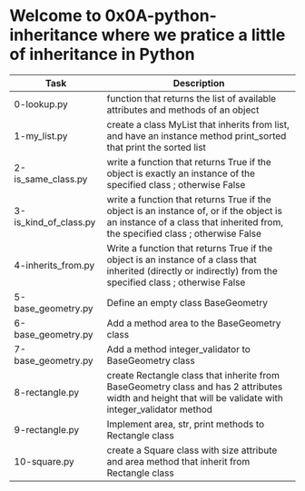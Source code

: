 # Welcome to 0x0A-python-inheritance where we pratice a little of inheritance in Python

| Task | Description |
| ---- | ----------- |
| 0-lookup.py | function that returns the list of available attributes and methods of an object |
| 1-my_list.py | create a class MyList that inherits from list, and have an instance method print_sorted that print the sorted list |
| 2-is_same_class.py | write a function that returns True if the object is exactly an instance of the specified class ; otherwise False |
| 3-is_kind_of_class.py | write a function that returns True if the object is an instance of, or if the object is an instance of a class that inherited from, the specified class ; otherwise False |
| 4-inherits_from.py | Write a function that returns True if the object is an instance of a class that inherited (directly or indirectly) from the specified class ; otherwise False |
| 5-base_geometry.py | Define an empty class BaseGeometry |
| 6-base_geometry.py | Add a method area to the BaseGeometry class |
| 7-base_geometry.py | Add a method integer_validator to BaseGeometry class |
| 8-rectangle.py | create Rectangle class that inherite from BaseGeometry class and has 2 attributes width and height that will be validate with integer_validator method |
| 9-rectangle.py | Implement area, str, print methods to Rectangle class |
| 10-square.py | create a Square class with size attribute and area method that inherit from Rectangle class |
